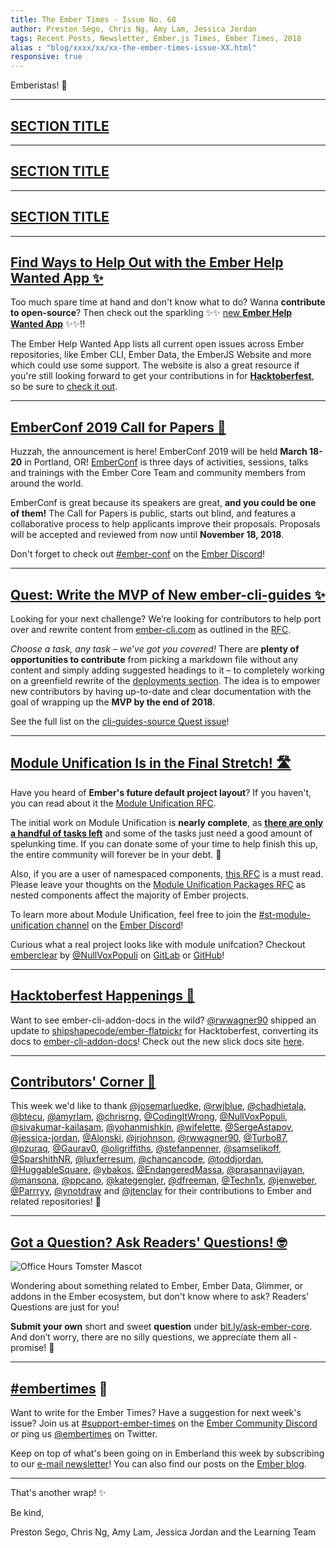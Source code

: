 ```yaml
---
title: The Ember Times - Issue No. 68
author: Preston Sego, Chris Ng, Amy Lam, Jessica Jordan
tags: Recent Posts, Newsletter, Ember.js Times, Ember Times, 2018
alias : "blog/xxxx/xx/xx-the-ember-times-issue-XX.html"
responsive: true
---
```


<SAYING-HELLO-IN-YOUR-FAVORITE-LANGUAGE> Emberistas! 🐹

<SOME-INTRO-HERE-TO-KEEP-THEM-SUBSCRIBERS-READING>

---

## [SECTION TITLE](#section-url)


---

## [SECTION TITLE](#section-url)


---

## [SECTION TITLE](#section-url)


---

## [Find Ways to Help Out with the Ember Help Wanted App ✨](https://help-wanted.emberjs.com)

Too much spare time at hand and don't know what to do? Wanna **contribute to open-source**? Then check out the sparkling ✨✨ [new **Ember Help Wanted App**](https://help-wanted.emberjs.com) ✨✨!!

The Ember Help Wanted App lists all current open issues across Ember repositories, like Ember CLI, Ember Data, the EmberJS Website and more which could use some support. The website is also a great resource if you're still looking forward to get your contributions in for [**Hacktoberfest**](https://www.emberjs.com/blog/2018/10/05/the-ember-times-issue-67.html#toc_a-href-https-hacktoberfest-digitalocean-com-hacktoberfest-a), so be sure to [check it out](https://help-wanted.emberjs.com).

---

## [EmberConf 2019 Call for Papers 📝](https://emberconf.com/become-a-speaker.html)

Huzzah, the announcement is here! EmberConf 2019 will be held **March 18-20** in Portland, OR! [EmberConf](https://emberconf.com/index.html) is three days of activities, sessions, talks and trainings with the Ember Core Team and community members from around the world.

<!--alex ignore blind-->
EmberConf is great because its speakers are great, **and you could be one of them!** The Call for Papers is public, starts out blind, and features a collaborative process to help applicants improve their proposals. Proposals will be accepted and reviewed from now until **November 18, 2018**.

Don't forget to check out [#ember-conf](https://discordapp.com/channels/480462759797063690/480502413917421570) on the [Ember Discord](https://discordapp.com/invite/zT3asNS)!

---

## [Quest: Write the MVP of New ember-cli-guides ✨](https://github.com/ember-learn/cli-guides-source/issues/3)

Looking for your next challenge? We’re looking for contributors to help port over and rewrite content from [ember-cli.com](https://ember-cli.com/) as outlined in the [RFC](https://github.com/ember-cli/rfcs/pull/120).

_Choose a task, any task – we’ve got you covered!_ There are **plenty of opportunities to contribute** from picking a markdown file without any content and simply adding suggested headings to it – to completely working on a greenfield rewrite of the [deployments section](https://ember-cli.com/user-guide/#deployments). The idea is to empower new contributors by having up-to-date and clear documentation with the goal of wrapping up the **MVP by the end of 2018**.

See the full list on the [cli-guides-source Quest issue](https://github.com/ember-learn/cli-guides-source/issues/3)!

---

## [Module Unification Is in the Final Stretch! 🛣](https://github.com/emberjs/ember.js/issues/16373)
Have you heard of **Ember's future default project layout**? If you haven't, you can read about it the [Module Unification RFC](https://github.com/emberjs/rfcs/blob/master/text/0143-module-unification.md).

The initial work on Module Unification is **nearly complete**, as **[there are only a handful of tasks left](https://github.com/emberjs/ember.js/issues/16373)** and some of the tasks just need a good amount of spelunking time.
If you can donate some of your time to help finish this up, the entire community will forever be in your debt. 💖

Also, if you are a user of namespaced components, [this RFC](https://github.com/emberjs/rfcs/pull/367) is a must read. Please leave your thoughts on the [Module Unification Packages RFC](https://github.com/emberjs/rfcs/pull/367) as nested components affect the majority of Ember projects.

To learn more about Module Unification, feel free to join the [#st-module-unification channel](https://discordapp.com/channels/480462759797063690/484527343331704832) on the [Ember Discord](https://discordapp.com/invite/zT3asNS)!

Curious what a real project looks like with module unifcation? Checkout [emberclear](https://emberclear.io) by [@NullVoxPopuli](http://github.com/nullvoxPopuli/) on [GitLab](https://gitlab.com/NullVoxPopuli/emberclear/tree/master/packages/frontend) or [GitHub](https://github.com/NullVoxPopuli/emberclear/tree/master/packages/frontend)!

---

## [Hacktoberfest Happenings 🎃](https://twitter.com/shipshapecode/status/1048579870689771520)

Want to see ember-cli-addon-docs in the wild? [@rwwagner90](https://github.com/rwwagner90) shipped an update to [shipshapecode/ember-flatpickr](https://github.com/shipshapecode/ember-flatpickr) for Hacktoberfest, converting its docs to [ember-cli-addon-docs](https://github.com/ember-learn/ember-cli-addon-docs)! Check out the new slick docs site [here](https://shipshapecode.github.io/ember-flatpickr/docs).

---


## [Contributors' Corner 👏](https://guides.emberjs.com/release/contributing/repositories/)

<p>This week we'd like to thank <a href="https://github.com/josemarluedke" target="gh-user">@josemarluedke</a>, <a href="https://github.com/rwjblue" target="gh-user">@rwjblue</a>, <a href="https://github.com/chadhietala" target="gh-user">@chadhietala</a>, <a href="https://github.com/btecu" target="gh-user">@btecu</a>, <a href="https://github.com/amyrlam" target="gh-user">@amyrlam</a>, <a href="https://github.com/chrisrng" target="gh-user">@chrisrng</a>, <a href="https://github.com/CodingItWrong" target="gh-user">@CodingItWrong</a>, <a href="https://github.com/NullVoxPopuli" target="gh-user">@NullVoxPopuli</a>, <a href="https://github.com/sivakumar-kailasam" target="gh-user">@sivakumar-kailasam</a>, <a href="https://github.com/yohanmishkin" target="gh-user">@yohanmishkin</a>, <a href="https://github.com/wifelette" target="gh-user">@wifelette</a>, <a href="https://github.com/SergeAstapov" target="gh-user">@SergeAstapov</a>, <a href="https://github.com/jessica-jordan" target="gh-user">@jessica-jordan</a>, <a href="https://github.com/Alonski" target="gh-user">@Alonski</a>, <a href="https://github.com/jrjohnson" target="gh-user">@jrjohnson</a>, <a href="https://github.com/rwwagner90" target="gh-user">@rwwagner90</a>, <a href="https://github.com/Turbo87" target="gh-user">@Turbo87</a>, <a href="https://github.com/pzuraq" target="gh-user">@pzuraq</a>, <a href="https://github.com/Gaurav0" target="gh-user">@Gaurav0</a>, <a href="https://github.com/oligriffiths" target="gh-user">@oligriffiths</a>, <a href="https://github.com/stefanpenner" target="gh-user">@stefanpenner</a>, <a href="https://github.com/samselikoff" target="gh-user">@samselikoff</a>, <a href="https://github.com/SparshithNR" target="gh-user">@SparshithNR</a>, <a href="https://github.com/luxferresum" target="gh-user">@luxferresum</a>, <a href="https://github.com/chancancode" target="gh-user">@chancancode</a>, <a href="https://github.com/toddjordan" target="gh-user">@toddjordan</a>, <a href="https://github.com/HuggableSquare" target="gh-user">@HuggableSquare</a>, <a href="https://github.com/ybakos" target="gh-user">@ybakos</a>, <a href="https://github.com/EndangeredMassa" target="gh-user">@EndangeredMassa</a>, <a href="https://github.com/prasannavijayan" target="gh-user">@prasannavijayan</a>, <a href="https://github.com/mansona" target="gh-user">@mansona</a>, <a href="https://github.com/ppcano" target="gh-user">@ppcano</a>, <a href="https://github.com/kategengler" target="gh-user">@kategengler</a>, <a href="https://github.com/dfreeman" target="gh-user">@dfreeman</a>, <a href="https://github.com/Techn1x" target="gh-user">@Techn1x</a>, <a href="https://github.com/jenweber" target="gh-user">@jenweber</a>, <a href="https://github.com/Parrryy" target="gh-user">@Parrryy</a>, <a href="https://github.com/ynotdraw" target="gh-user">@ynotdraw</a> and <a href="https://github.com/jtenclay" target="gh-user">@jtenclay</a> for their contributions to Ember and related repositories! 💖</p>

---

## [Got a Question? Ask Readers' Questions! 🤓](https://docs.google.com/forms/d/e/1FAIpQLScqu7Lw_9cIkRtAiXKitgkAo4xX_pV1pdCfMJgIr6Py1V-9Og/viewform)

<div class="blog-row">
  <img class="float-right small transparent padded" alt="Office Hours Tomster Mascot" title="Readers' Questions" src="/images/tomsters/officehours.png" />

  <p>Wondering about something related to Ember, Ember Data, Glimmer, or addons in the Ember ecosystem, but don't know where to ask? Readers’ Questions are just for you!</p>

<p><strong>Submit your own</strong> short and sweet <strong>question</strong> under <a href="https://bit.ly/ask-ember-core" target="rq">bit.ly/ask-ember-core</a>. And don’t worry, there are no silly questions, we appreciate them all - promise! 🤞</p>

</div>

---

## [#embertimes](https://emberjs.com/blog/tags/newsletter.html) 📰

Want to write for the Ember Times? Have a suggestion for next week's issue? Join us at [#support-ember-times](https://discordapp.com/channels/480462759797063690/485450546887786506) on the [Ember Community Discord](https://discordapp.com/invite/zT3asNS) or ping us [@embertimes](https://twitter.com/embertimes) on Twitter.

Keep on top of what's been going on in Emberland this week by subscribing to our [e-mail newsletter](https://the-emberjs-times.ongoodbits.com/)! You can also find our posts on the [Ember blog](https://emberjs.com/blog/tags/newsletter.html).

---


That's another wrap! ✨

Be kind,

Preston Sego, Chris Ng, Amy Lam, Jessica Jordan and the Learning Team
